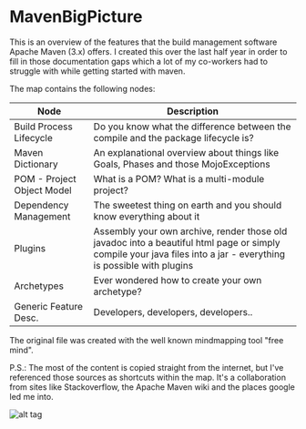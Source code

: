 MavenBigPicture
===============

This is an overview of the features that the build management software Apache Maven (3.x) offers. I created this over the last half year in order to fill in those documentation gaps which a lot of my co-workers had to struggle with while getting started with maven.

The map contains the following nodes:

| Node | Description |
|------|-------------|
| Build Process Lifecycle| Do you know what the difference between the compile and the package lifecycle is? |
| Maven Dictionary     | An explanational overview about things like Goals, Phases and those MojoExceptions |
| POM - Project Object Model| What is a POM? What is a multi-module project? |
| Dependency Management | The sweetest thing on earth and you should know everything about it |
| Plugins | Assembly your own archive, render those old javadoc into a beautiful html page or simply compile your java files into a jar - everything is possible with plugins |
| Archetypes| Ever wondered how to create your own archetype? |
| Generic Feature Desc.| Developers, developers, developers.. |

The original file was created with the well known mindmapping tool "free mind". 

P.S.: The most of the content is copied straight from the internet, but I've referenced those sources as shortcuts within the map. It's a collaboration from sites like Stackoverflow, the Apache Maven wiki and the places google led me into. 

![alt tag](https://raw.github.com/benjaminfoo/MavenBigPicture/master/Maven%20-%20The%20big%20picture.png)
